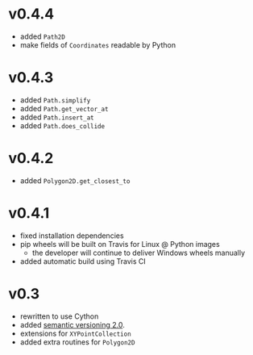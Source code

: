# v0.4.4

* added `Path2D`
* make fields of `Coordinates` readable by Python

# v0.4.3

* added `Path.simplify`
* added `Path.get_vector_at`
* added `Path.insert_at`
* added `Path.does_collide`

# v0.4.2

* added `Polygon2D.get_closest_to`

# v0.4.1

* fixed installation dependencies
* pip wheels will be built on Travis for Linux @ Python images
    * the developer will continue to deliver Windows wheels manually
* added automatic build using Travis CI

# v0.3

* rewritten to use Cython
* added [semantic versioning 2.0](https://semver.org/spec/v2.0.0.html).
* extensions for `XYPointCollection`
* added extra routines for `Polygon2D`

